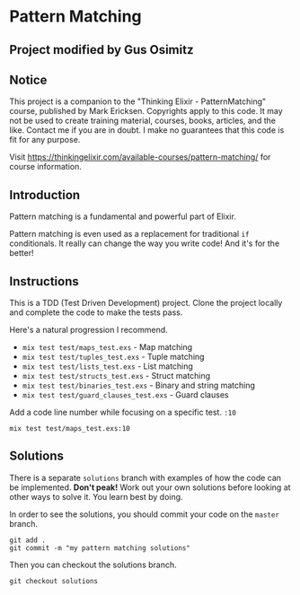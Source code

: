 # Pattern Matching

## Project modified by Gus Osimitz

## Notice

This project is a companion to the "Thinking Elixir - PatternMatching" course,
published by Mark Ericksen. Copyrights apply to this code. It may not be used to
create training material, courses, books, articles, and the like. Contact me if
you are in doubt. I make no guarantees that this code is fit for any purpose.

Visit https://thinkingelixir.com/available-courses/pattern-matching/ for course
information.

## Introduction

Pattern matching is a fundamental and powerful part of Elixir.

Pattern matching is even used as a replacement for traditional `if` conditionals. It really can change the way you write code! And it's for the better!

## Instructions

This is a TDD (Test Driven Development) project. Clone the project locally and complete the code to make the tests pass.

Here's a natural progression I recommend.

- `mix test test/maps_test.exs` - Map matching
- `mix test test/tuples_test.exs` - Tuple matching
- `mix test test/lists_test.exs` - List matching
- `mix test test/structs_test.exs` - Struct matching
- `mix test test/binaries_test.exs` - Binary and string matching
- `mix test test/guard_clauses_test.exs` - Guard clauses

Add a code line number while focusing on a specific test. `:10`

```
mix test test/maps_test.exs:10
```

## Solutions

There is a separate `solutions` branch with examples of how the code can be implemented. **Don't peak!** Work out your own solutions before looking at other ways to solve it. You learn best by doing.

In order to see the solutions, you should commit your code on the `master` branch.

```
git add .
git commit -m "my pattern matching solutions"
```

Then you can checkout the solutions branch.

```
git checkout solutions
```
